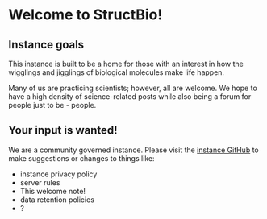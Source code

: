 # Welcome to StructBio! 

## Instance goals

This instance is built to be a home for those with an interest in how the wigglings and jigglings of biological molecules make life happen.

Many of us are practicing scientists; however, all are welcome. We hope to have a high density of science-related posts while also being a forum for people just to be - people.

## Your input is wanted!

We are a community governed instance. Please visit the [instance GitHub](https://github.com/StochasticAnalytics/mastodon_struct_bio_info) to make suggestions or changes to things like:

- instance privacy policy
- server rules
- This welcome note!
- data retention policies
- ?

